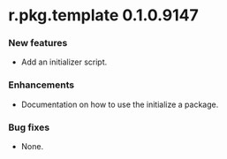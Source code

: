 # r.pkg.template 0.1.0.9147

### New features

* Add an initializer script.

### Enhancements

* Documentation on how to use the initialize a package.

### Bug fixes

* None.
